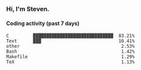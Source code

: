 ### Hi, I'm Steven.

#### Coding activity (past 7 days)
```
C         ▓▓▓▓▓▓▓▓▓▓▓▓▓▓▓▓▓▓▓▓▓▓▓▓▓▓▓▓▓▓  83.21%
Text      ▓▓▓                             10.41%
other                                      2.53%
Bash                                       1.42%
Makefile                                   1.29%
TeX                                        1.13%
```

